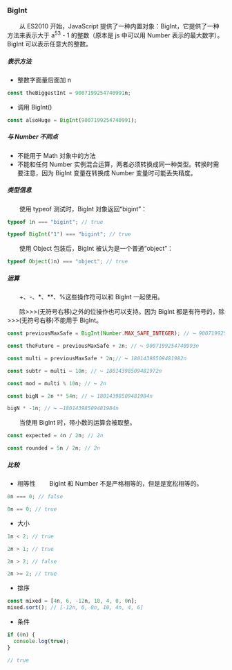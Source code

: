 ### BigInt

&emsp;&emsp;从 ES2010 开始，JavaScript 提供了一种内置对象：BigInt，它提供了一种方法来表示大于 a<sup>53</sup> - 1 的整数（原本是 js 中可以用 Number 表示的最大数字）。BigInt 可以表示任意大的整数。

##### 表示方法

- 整数字面量后面加 n

```ts
const theBiggestInt = 9007199254740991n;
```

- 调用 BigInt()

```ts
const alsoHuge = BigInt(9007199254740991);
```

##### 与 Number 不同点

- 不能用于 Math 对象中的方法
- 不能和任何 Number 实例混合运算，两者必须转换成同一种类型。转换时需要注意，因为 BigInt 变量在转换成 Number 变量时可能丢失精度。

##### 类型信息

&emsp;&emsp;使用 typeof 测试时，BigInt 对象返回“bigint”：

```ts
typeof 1n === "bigint"; // true

typeof BigInt("1") === "bigint"; // true
```

&emsp;&emsp;使用 Object 包装后，BigInt 被认为是一个普通“object”：

```ts
typeof Object(1n) === "object"; // true
```

##### 运算

&emsp;&emsp;+、-、\*、\*\*、%这些操作符可以和 BigInt 一起使用。

&emsp;&emsp;除>>>(无符号右移)之外的位操作也可以支持。因为 BigInt 都是有符号的，除>>>(无符号右移)不能用于 BigInt。

```ts
const previousMaxSafe = BigInt(Number.MAX_SAFE_INTEGER); // ↪ 9007199254740991n

const theFuture = previousMaxSafe + 2n; // ↪ 9007199254740993n

const multi = previousMaxSafe * 2n;// ↪ 18014398509481982n

const subtr = multi – 10n; // ↪ 18014398509481972n

const mod = multi % 10n; // ↪ 2n

const bigN = 2n ** 54n; // ↪ 18014398509481984n

bigN * -1n; // ↪ –18014398509481984n
```

&emsp;&emsp;当使用 BigInt 时，带小数的运算会被取整。

```ts
const expected = 4n / 2n; // 2n

const rounded = 5n / 2n; // 2n
```

##### 比较

- 相等性
  &emsp;&emsp;BigInt 和 Number 不是严格相等的，但是是宽松相等的。

```ts
0n === 0; // false

0n == 0; // true
```

- 大小

```ts
1n < 2; // true

2n > 1; // true

2n > 2; // false

2n >= 2; // true
```

- 排序

```ts
const mixed = [4n, 6, -12n, 10, 4, 0, 0n];
mixed.sort(); // [-12n, 0, 0n, 10, 4n, 4, 6]
```

- 条件

```ts
if (0n) {
  console.log(true);
}

// true
```
